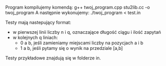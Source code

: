 Program kompilujemy komendą:
g++ twoj_program.cpp stu2lib.cc -o twoj_program
A następnie wykonujemy:
./twoj_program < test.in

Testy mają nastepujący format:
- w pierwszej linii liczby n i q, oznaczające długość ciągu i ilość zapytań
- w kolejnych q liniach:
   * 0 a b, jeśli zamieniamy miejscami liczby na pozycjach a i b
   * 1 a b, jeśli pytamy się o wynik na przedziale [a,b]

Testy przykładowe znajdują się w folderze in.
